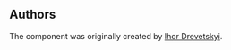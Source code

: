 Authors
-------

The component was originally created by [Ihor Drevetskyi](https://www.facebook.com/ihor.drevetskyi).

